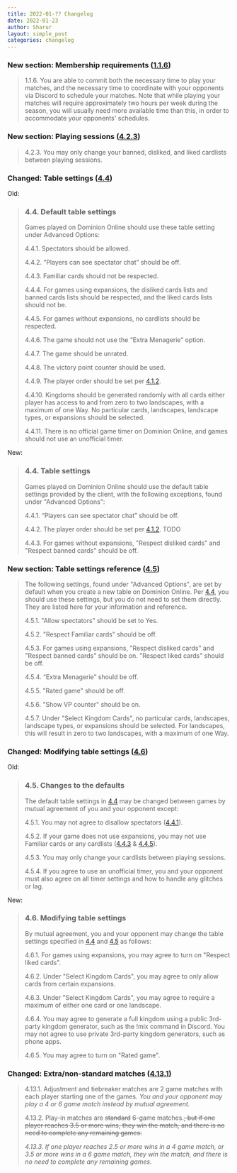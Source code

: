 ```yaml
---
title: 2022-01-?? Changelog
date: 2022-01-23
author: Sharur
layout: simple_post
categories: changelog
---
```

### New section: Membership requirements ([1.1.6](/rules#1.1.6))

> <a name="1.1.6"></a>1.1.6. You are able to commit both the necessary time to play your matches, and the necessary time to coordinate with your opponents via Discord to schedule your matches. Note that while playing your matches will require approximately two hours per week during the season, you will usually need more available time than this, in order to accommodate your opponents' schedules.

### New section: Playing sessions ([4.2.3](/rules#4.2.3))

> <a name="4.2.3"></a>4.2.3. You may only change your banned, disliked, and liked cardlists between playing sessions.

### Changed: Table settings ([4.4](/rules#4.4))

Old:

> ### <a name="4.4"></a>4.4. Default table settings
>
> Games played on Dominion Online should use these table setting under Advanced Options:
>
> <a name="4.4.1"></a>4.4.1. Spectators should be allowed.
>
> <a name="4.4.2"></a>4.4.2. “Players can see spectator chat” should be off.
>
> <a name="4.4.3"></a>4.4.3. Familiar cards should not be respected.
>
> <a name="4.4.4"></a>4.4.4. For games using expansions, the disliked cards lists and banned cards lists should be respected, and the liked cards lists should not be.
>
> <a name="4.4.5"></a>4.4.5. For games without expansions, no cardlists should be respected.
>
> <a name="4.4.6"></a>4.4.6. The game should not use the “Extra Menagerie” option.
>
> <a name="4.4.7"></a>4.4.7. The game should be unrated.
>
> <a name="4.4.8"></a>4.4.8. The victory point counter should be used.
>
> <a name="4.4.9"></a>4.4.9. The player order should be set per [4.1.2](#4.1.2).
>
> <a name="4.4.10"></a>4.4.10. Kingdoms should be generated randomly with all cards either player has access to and from zero to two landscapes, with a maximum of one Way. No particular cards, landscapes, landscape types, or expansions should be selected.
>
> <a name="4.4.11"></a>4.4.11. There is no official game timer on Dominion Online, and games should not use an unofficial timer.

New:

> ### <a name="4.4"></a>4.4. Table settings
>
> Games played on Dominion Online should use the default table settings provided by the client, with the following exceptions, found under "Advanced Options":
>
> <a name="4.4.1"></a>4.4.1. “Players can see spectator chat” should be off.
>
> <a name="4.4.2"></a>4.4.2. The player order should be set per [4.1.2](#4.1.2). TODO
>
> <a name="4.4.3"></a>4.4.3. For games without expansions, "Respect disliked cards" and "Respect banned cards" should be off.

### New section: Table settings reference ([4.5](/rules#4.5))

> The following settings, found under "Advanced Options", are set by default when you create a new table on Dominion Online. Per [4.4](#4.4), you should use these settings, but you do not need to set them directly. They are listed here for your information and reference.
>
> <a name="4.5.1"></a>4.5.1. "Allow spectators" should be set to Yes.
>
> <a name="4.5.2"></a>4.5.2. "Respect Familiar cards" should be off.
>
> <a name="4.5.3"></a>4.5.3. For games using expansions, "Respect disliked cards" and "Respect banned cards" should be on. "Respect liked cards" should be off.
>
> <a name="4.5.4"></a>4.5.4. “Extra Menagerie” should be off.
>
> <a name="4.5.5"></a>4.5.5. "Rated game" should be off.
>
> <a name="4.5.6"></a>4.5.6. "Show VP counter" should be on.
>
> <a name="4.5.7"></a>4.5.7. Under "Select Kingdom Cards", no particular cards, landscapes, landscape types, or expansions should be selected. For landscapes, this will result in zero to two landscapes, with a maximum of one Way.

### Changed: Modifying table settings ([4.6](/rules#4.6))

Old:

> ### <a name="4.5"></a>4.5. Changes to the defaults
>
> The default table settings in [4.4](#4.4) may be changed between games by mutual agreement of you and your opponent except:
>
> <a name="4.5.1"></a>4.5.1. You may not agree to disallow spectators ([4.4.1](#4.4.1)).
>
> <a name="4.5.2"></a>4.5.2. If your game does not use expansions, you may not use Familiar cards or any cardlists ([4.4.3](#4.4.3) & [4.4.5](#4.4.5)).
>
> <a name="4.5.3"></a>4.5.3. You may only change your cardlists between playing sessions.
>
> <a name="4.5.4"></a>4.5.4. If you agree to use an unofficial timer, you and your opponent must also agree on all timer settings and how to handle any glitches or lag.

New:

> ### <a name="4.6"></a>4.6. Modifying table settings
>
> By mutual agreement, you and your opponent may change the table settings specified in [4.4](#4.4) and [4.5](#4.5) as follows:
>
> <a name="4.6.1"></a>4.6.1. For games using expansions, you may agree to turn on "Respect liked cards".
>
> <a name="4.6.2"></a>4.6.2. Under "Select Kingdom Cards", you may agree to only allow cards from certain expansions.
>
> <a name="4.6.3"></a>4.6.3. Under "Select Kingdom Cards", you may agree to require a maximum of either one card or one landscape.
>
> <a name="4.6.4"></a>4.6.4. You may agree to generate a full kingdom using a public 3rd-party kingdom generator, such as the !mix command in Discord. You may not agree to use private 3rd-party kingdom generators, such as phone apps.
>
> <a name="4.6.5"></a>4.6.5. You may agree to turn on "Rated game".

### Changed: Extra/non-standard matches ([4.13.1](/rules#4.13.1))

> <a name="4.13.1"></a>4.13.1. Adjustment and tiebreaker matches are 2 game matches with each player starting one of the games. *You and your opponent may play a 4 or 6 game match instead by mutual agreement.*
>
> <a name="4.13.2"></a>4.13.2. Play-in matches are ~~standard~~ 6-game matches.~~, but if one player reaches 3.5 or more wins, they win the match, and there is no need to complete any remaining games.~~
>
> <a name="4.13.3"></a>*4.13.3. If one player reaches 2.5 or more wins in a 4 game match, or 3.5 or more wins in a 6 game match, they win the match, and there is no need to complete any remaining games.*